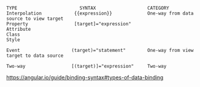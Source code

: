 ```
TYPE	                   SYNTAX	                CATEGORY
Interpolation            {{expression}}             One-way from data source to view target
Property                 [target]="expression"
Attribute
Class
Style	

Event	                (target)="statement"        One-way from view target to data source

Two-way	                [(target)]="expression"     Two-way
```

https://angular.io/guide/binding-syntax#types-of-data-binding
